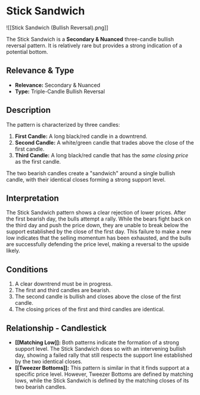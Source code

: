 # Stick Sandwich

![[Stick Sandwich (Bullish Reversal).png]]

The Stick Sandwich is a **Secondary & Nuanced** three-candle bullish reversal pattern. It is relatively rare but provides a strong indication of a potential bottom.

## Relevance & Type

- **Relevance:** Secondary & Nuanced
- **Type:** Triple-Candle Bullish Reversal

## Description

The pattern is characterized by three candles:

1.  **First Candle:** A long black/red candle in a downtrend.
2.  **Second Candle:** A white/green candle that trades above the close of the first candle.
3.  **Third Candle:** A long black/red candle that has the *same closing price* as the first candle.

The two bearish candles create a "sandwich" around a single bullish candle, with their identical closes forming a strong support level.

## Interpretation

The Stick Sandwich pattern shows a clear rejection of lower prices. After the first bearish day, the bulls attempt a rally. While the bears fight back on the third day and push the price down, they are unable to break below the support established by the close of the first day. This failure to make a new low indicates that the selling momentum has been exhausted, and the bulls are successfully defending the price level, making a reversal to the upside likely.

## Conditions

1.  A clear downtrend must be in progress.
2.  The first and third candles are bearish.
3.  The second candle is bullish and closes above the close of the first candle.
4.  The closing prices of the first and third candles are identical.

## Relationship - Candlestick

- **[[Matching Low]]:** Both patterns indicate the formation of a strong support level. The Stick Sandwich does so with an intervening bullish day, showing a failed rally that still respects the support line established by the two identical closes.
- **[[Tweezer Bottoms]]:** This pattern is similar in that it finds support at a specific price level. However, Tweezer Bottoms are defined by matching lows, while the Stick Sandwich is defined by the matching closes of its two bearish candles.
